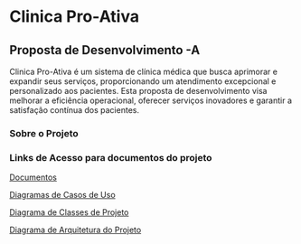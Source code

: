 # Clinica Pro-Ativa

## Proposta de Desenvolvimento -A 
Clinica Pro-Ativa é um sistema de clínica médica que busca aprimorar e expandir seus serviços, proporcionando um atendimento excepcional e personalizado aos pacientes. 
Esta proposta de desenvolvimento visa melhorar a eficiência operacional, oferecer serviços inovadores e garantir a satisfação contínua dos pacientes.

### Sobre o Projeto

### Links de Acesso para documentos do projeto 

[Documentos ](https://drive.google.com/drive/u/0/folders/1Ig554dtC6VkRUAWbl8AJI1b9WIhpeo_8)

[Diagramas de Casos de Uso](https://drive.google.com/drive/u/0/folders/1yGhBCQFhHKhL3p2Tewh_1o0U2NFDWGkR)

[Diagrama de Classes de Projeto](https://drive.google.com/drive/u/0/folders/1f8RbJwNIZGiRReCWWHUGq2Um9xzlwTNg)

[Diagrama de Arquitetura do Projeto](https://drive.google.com/drive/u/0/folders/1G2bOb8KmvpRIFoWcjTp7qt8EkoXqxwx_)




